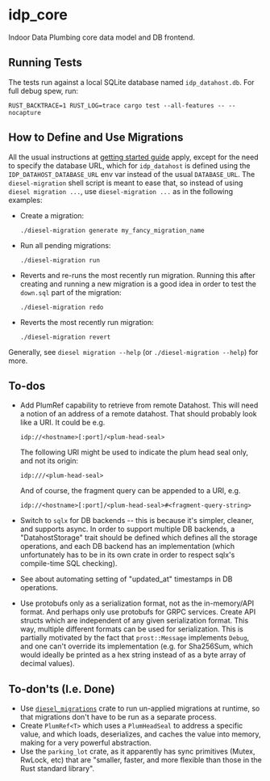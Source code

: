 # idp_core

Indoor Data Plumbing core data model and DB frontend.

## Running Tests

The tests run against a local SQLite database named `idp_datahost.db`.  For full debug spew, run:

    RUST_BACKTRACE=1 RUST_LOG=trace cargo test --all-features -- --nocapture

## How to Define and Use Migrations

All the usual instructions at [getting started guide](https://diesel.rs/guides/getting-started)
apply, except for the need to specify the database URL, which for `idp_datahost` is defined using
the `IDP_DATAHOST_DATABASE_URL` env var instead of the usual `DATABASE_URL`.  The `diesel-migration`
shell script is meant to ease that, so instead of using `diesel migration ...`, use `diesel-migration ...`
as in the following examples:
-   Create a migration:

        ./diesel-migration generate my_fancy_migration_name

-   Run all pending migrations:

        ./diesel-migration run

-   Reverts and re-runs the most recently run migration.  Running this after creating and running a new migration
    is a good idea in order to test the `down.sql` part of the migration:

        ./diesel-migration redo

-   Reverts the most recently run migration:

        ./diesel-migration revert

Generally, see `diesel migration --help` (or `./diesel-migration --help`) for more.

## To-dos

-   Add PlumRef capability to retrieve from remote Datahost.  This will need a notion of an address
    of a remote datahost.  That should probably look like a URI.  It could be e.g.

        idp://<hostname>[:port]/<plum-head-seal>

    The following URI might be used to indicate the plum head seal only, and not its origin:

        idp:///<plum-head-seal>

    And of course, the fragment query can be appended to a URI, e.g.

        idp://<hostname>[:port]/<plum-head-seal>#<fragment-query-string>

-   Switch to `sqlx` for DB backends -- this is because it's simpler, cleaner, and supports async.
    In order to support multiple DB backends, a "DatahostStorage" trait should be defined which
    defines all the storage operations, and each DB backend has an implementation (which unfortunately
    has to be in its own crate in order to respect sqlx's compile-time SQL checking).
-   See about automating setting of "updated_at" timestamps in DB operations.
-   Use protobufs only as a serialization format, not as the in-memory/API format.  And perhaps only
    use protobufs for GRPC services.  Create API structs which are independent of any given serialization
    format.  This way, multiple different formats can be used for serialization.  This is partially
    motivated by the fact that `prost::Message` implements `Debug`, and one can't override its
    implementation (e.g. for Sha256Sum, which would ideally be printed as a hex string instead of
    as a byte array of decimal values).

## To-don'ts (I.e. Done)

-   Use [`diesel_migrations`](https://crates.io/crates/diesel_migrations) crate to run un-applied
    migrations at runtime, so that migrations don't have to be run as a separate process.
-   Create `PlumRef<T>` which uses a `PlumHeadSeal` to address a specific value, and which loads,
    deserializes, and caches the value into memory, making for a very powerful abstraction.
-   Use the `parking_lot` crate, as it apparently has sync primitives (Mutex, RwLock, etc)
    that are "smaller, faster, and more flexible than those in the Rust standard library".
